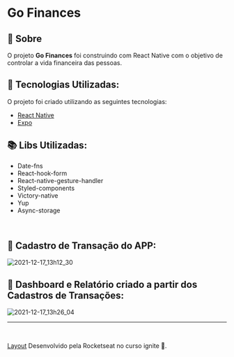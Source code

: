 # Go Finances

## 🔖 Sobre

O projeto **Go Finances** foi construindo com React Native com o objetivo de controlar a vida financeira das pessoas.


## 🚀 Tecnologias Utilizadas:
O projeto foi criado utilizando as seguintes tecnologias:
- [React Native](https://reactnative.dev/)
- [Expo](https://expo.dev/)


## 📚 Libs Utilizadas:
- Date-fns
- React-hook-form
- React-native-gesture-handler
- Styled-components
- Victory-native
- Yup
- Async-storage

<br />

## 🚀 Cadastro de Transação do APP:


![2021-12-17_13h12_30](https://user-images.githubusercontent.com/58046326/146575143-293680f2-68de-43be-93c6-29a368ad614e.gif)



## 🚀 Dashboard e Relatório criado a partir dos Cadastros de Transações:


![2021-12-17_13h26_04](https://user-images.githubusercontent.com/58046326/146576371-cbf45e92-cda7-4985-8d69-fd64f003daa7.gif)



---


<br />

[Layout](https://www.figma.com/file/5rTZsZgnhjHC8ohThu5eNM/GoFinances-Ignite-(Copy)) Desenvolvido pela Rocketseat no curso ignite 💜.


